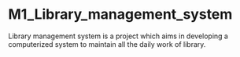 # M1_Library_management_system
Library management system is a project which aims in developing a computerized system to maintain all the daily work of library.
